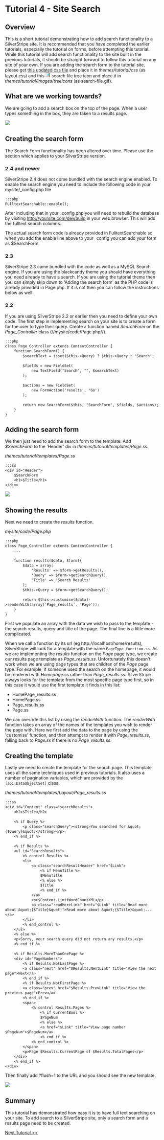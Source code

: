 # Tutorial 4 - Site Search

## Overview

This is a short tutorial demonstrating how to add search functionality to a SilverStripe site. It is recommended that
you have completed the earlier tutorials, especially the tutorial on forms, before attempting this tutorial. While this
tutorial will add search functionality to the site built in the previous tutorials, it should be straight forward to
follow this tutorial on any site of your own. If you are adding the search form to the tutorial site, please get
[this updated css file](http://doc.silverstripe.org/src/github/master/sapphire/docs/en/tutorials/_images/layout.css) and place it in *themes/tutorial/css* (as layout.css) and this
![search file tree icon](_images/search-file.gif) search file tree icon and place it in *themes/tutorial/images/treeicons* (as
search-file.gif).

## What are we working towards?

We are going to add a search box on the top of the page. When a user types something in the box, they are taken to a
results page.

![](_images/searchresults-small.png)




## Creating the search form

The Search Form functionality has been altered over time. Please use the section which applies to your SilverStripe
version.

### 2.4 and newer

SilverStripe 2.4 does not come bundled with the search engine enabled. To enable the search engine you need to include
the following code in your mysite/_config.php file

	:::php
	FulltextSearchable::enable();


After including that in your _config.php you will need to rebuild the database by visiting http://yoursite.com/dev/build
in your web browser. This will add the fulltext search columns.

The actual search form code is already provided in FulltextSearchable so when you add the enable line above to your
_config you can add your form as $SearchForm.

### 2.3

SilverStripe 2.3 came bundled with the code as well as a MySQL Search engine. If you are using the blackcandy theme you
should have everything you need already to have a search. If you are using the tutorial theme then you can simply skip
down to 'Adding the search form' as the PHP code is already provided in Page.php. If it is not then you can follow the
instructions below as well.
### 2.2

If you are using SilverStripe 2.2 or earlier then you need to define your own code. The first step in implementing
search on your site is to create a form for the user to type their query. Create a function named *SearchForm* on the
*Page_Controller* class (//mysite/code/Page.php//).

	:::php
	class Page_Controller extends ContentController {
		function SearchForm() {
			$searchText = isset($this->Query) ? $this->Query : 'Search';
			
			$fields = new FieldSet(
				new TextField("Search", "", $searchText)
			);
	
			$actions = new FieldSet(
				new FormAction('results', 'Go')
			);
			
			return new SearchForm($this, "SearchForm", $fields, $actions);
		}
	}


## Adding the search form

We then just need to add the search form to the template. Add *$SearchForm* to the 'Header' div in
*themes/tutorial/templates/Page.ss*.

*themes/tutorial/templates/Page.ss*

	:::ss
	<div id="Header">
		$SearchForm
		<h1>$Title</h1>
	</div>


![](_images/searchform.png)

## Showing the results

Next we need to create the *results* function.

*mysite/code/Page.php*

	:::php
	class Page_Controller extends ContentController {
		...	
	
		function results($data, $form){
			$data = array(
				'Results' => $form->getResults(),
				'Query' => $form->getSearchQuery(),
				'Title' => 'Search Results'
			);
			$this->Query = $form->getSearchQuery();
		
			return $this->customise($data)->renderWith(array('Page_results', 'Page'));
		}
	}


First we populate an array with the data we wish to pass to the template - the search results, query and title of the
page. The final line is a little more complicated.

When we call a function by its url (eg http://localhost/home/results), SilverStripe will look for a template with the
name `PageType_function.ss`. As we are implementing the *results* function on the *Page* page type, we create our
results page template as *Page_results.ss*. Unfortunately this doesn't work when we are using page types that are
children of the *Page* page type. For example, if someone used the search on the homepage, it would be rendered with
*Homepage.ss* rather than *Page_results.ss*. SilverStripe always looks for the template from the most specific page type
first, so in this case it would use the first template it finds in this list:

*  HomePage_results.ss
*  HomePage.ss
*  Page_results.ss
*  Page.ss

We can override this list by using the *renderWith* function. The *renderWith* function takes an array of the names of
the templates you wish to render the page with. Here we first add the data to the page by using the 'customise'
function, and then attempt to render it with *Page_results.ss*, falling back to *Page.ss* if there is no
*Page_results.ss*.


## Creating the template

Lastly we need to create the template for the search page. This template uses all the same techniques used in previous
tutorials. It also uses a number of pagination variables, which are provided by the `[api:DataObjectSet]`
class.

*themes/tutorial/templates/Layout/Page_results.ss*

	:::ss
	<div id="Content" class="searchResults">
		<h2>$Title</h2>
		
		<% if Query %>
			<p class="searchQuery"><strong>You searched for &quot;{$Query}&quot;</strong></p>
		<% end_if %>
			
		<% if Results %>
		<ul id="SearchResults">
			<% control Results %>
			<li>
				<a class="searchResultHeader" href="$Link">
					<% if MenuTitle %>
					$MenuTitle
					<% else %>
					$Title
					<% end_if %>
				</a>
				<p>$Content.LimitWordCountXML</p>
				<a class="readMoreLink" href="$Link" title="Read more about &quot;{$Title}&quot;">Read more about &quot;{$Title}&quot;...</a>
			</li>
			<% end_control %>
		</ul>
		<% else %>
		<p>Sorry, your search query did not return any results.</p>
		<% end_if %>
				
		<% if Results.MoreThanOnePage %>
		<div id="PageNumbers">
			<% if Results.NotLastPage %>
			<a class="next" href="$Results.NextLink" title="View the next page">Next</a>
			<% end_if %>
			<% if Results.NotFirstPage %>
			<a class="prev" href="$Results.PrevLink" title="View the previous page">Prev</a>
			<% end_if %>
			<span>
				<% control Results.Pages %>
					<% if CurrentBool %>
					$PageNum
					<% else %>
					<a href="$Link" title="View page number $PageNum">$PageNum</a>
					<% end_if %>
				<% end_control %>
			</span>
			<p>Page $Results.CurrentPage of $Results.TotalPages</p>
		</div>
		<% end_if %>
	</div>

Then finally add ?flush=1 to the URL and you should see the new template.


![](_images/searchresults.png)


## Summary

This tutorial has demonstrated how easy it is to have full text searching on your site. To add search to a SilverStripe
site, only a search form and a results page need to be created.

[Next Tutorial >>](5-dataobject-relationship-management)
